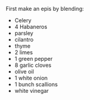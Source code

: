 First make an epis by blending:
- Celery
- 4 Habaneros
- parsley
- cilantro
- thyme
- 2 limes
- 1 green pepper
- 8 garlic cloves
- olive oil
- 1 white onion
- 1 bunch scallions
- white vinegar
